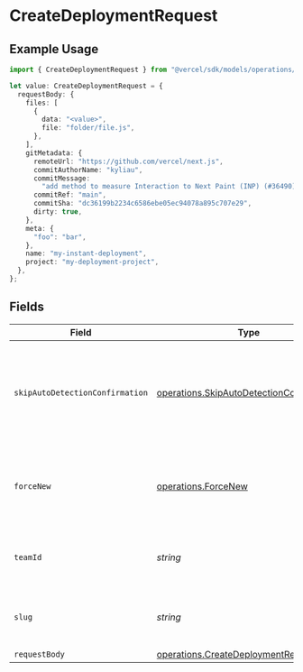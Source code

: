 # CreateDeploymentRequest

## Example Usage

```typescript
import { CreateDeploymentRequest } from "@vercel/sdk/models/operations/createdeployment.js";

let value: CreateDeploymentRequest = {
  requestBody: {
    files: [
      {
        data: "<value>",
        file: "folder/file.js",
      },
    ],
    gitMetadata: {
      remoteUrl: "https://github.com/vercel/next.js",
      commitAuthorName: "kyliau",
      commitMessage:
        "add method to measure Interaction to Next Paint (INP) (#36490)",
      commitRef: "main",
      commitSha: "dc36199b2234c6586ebe05ec94078a895c707e29",
      dirty: true,
    },
    meta: {
      "foo": "bar",
    },
    name: "my-instant-deployment",
    project: "my-deployment-project",
  },
};
```

## Fields

| Field                                                                                                | Type                                                                                                 | Required                                                                                             | Description                                                                                          |
| ---------------------------------------------------------------------------------------------------- | ---------------------------------------------------------------------------------------------------- | ---------------------------------------------------------------------------------------------------- | ---------------------------------------------------------------------------------------------------- |
| `skipAutoDetectionConfirmation`                                                                      | [operations.SkipAutoDetectionConfirmation](../../models/operations/skipautodetectionconfirmation.md) | :heavy_minus_sign:                                                                                   | Allows to skip framework detection so the API would not fail to ask for confirmation                 |
| `forceNew`                                                                                           | [operations.ForceNew](../../models/operations/forcenew.md)                                           | :heavy_minus_sign:                                                                                   | Forces a new deployment even if there is a previous similar deployment                               |
| `teamId`                                                                                             | *string*                                                                                             | :heavy_minus_sign:                                                                                   | The Team identifier to perform the request on behalf of.                                             |
| `slug`                                                                                               | *string*                                                                                             | :heavy_minus_sign:                                                                                   | The Team slug to perform the request on behalf of.                                                   |
| `requestBody`                                                                                        | [operations.CreateDeploymentRequestBody](../../models/operations/createdeploymentrequestbody.md)     | :heavy_minus_sign:                                                                                   | N/A                                                                                                  |